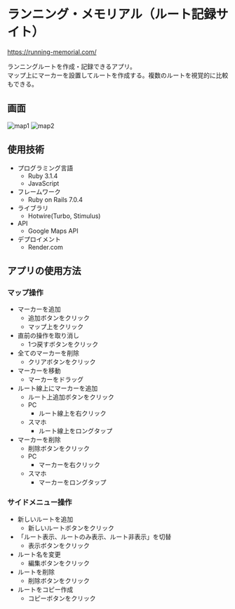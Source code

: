 # ランニング・メモリアル（ルート記録サイト）
https://running-memorial.com/

ランニングルートを作成・記録できるアプリ。<br>
マップ上にマーカーを設置してルートを作成する。複数のルートを視覚的に比較もできる。

## 画面
![map1](https://github.com/simgon/running-memorial/assets/23553796/102d296b-93b2-4d47-bb8d-7e050b9bb8a9)
![map2](https://github.com/simgon/running-memorial/assets/23553796/565123c6-3bf1-4251-854c-dca23b7f0ae9)

## 使用技術
- プログラミング言語
  - Ruby 3.1.4
  - JavaScript
- フレームワーク
  - Ruby on Rails 7.0.4
- ライブラリ
  - Hotwire(Turbo, Stimulus)
- API
  - Google Maps API
- デプロイメント
  - Render.com

## アプリの使用方法
### マップ操作
- マーカーを追加
  - 追加ボタンをクリック
  - マップ上をクリック
- 直前の操作を取り消し
  - 1つ戻すボタンをクリック
- 全てのマーカーを削除
  - クリアボタンをクリック
- マーカーを移動
  - マーカーをドラッグ
- ルート線上にマーカーを追加
  - ルート上追加ボタンをクリック
  - PC
    - ルート線上を右クリック
  - スマホ
    - ルート線上をロングタップ
- マーカーを削除
  - 削除ボタンをクリック
  - PC
    - マーカーを右クリック
  - スマホ
    - マーカーをロングタップ
### サイドメニュー操作
- 新しいルートを追加
  - 新しいルートボタンをクリック
- 「ルート表示、ルートのみ表示、ルート非表示」を切替
  - 表示ボタンをクリック
- ルート名を変更
  - 編集ボタンをクリック
- ルートを削除
  - 削除ボタンをクリック
- ルートをコピー作成
  - コピーボタンをクリック
